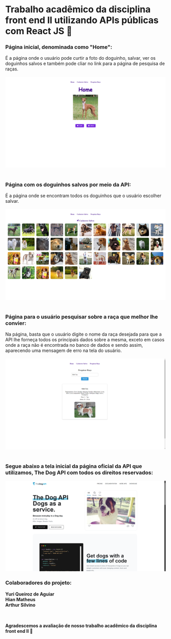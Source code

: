 # Trabalho acadêmico da disciplina front end II utilizando APIs públicas com React JS 🚀

### Página inicial, denominada como "Home":
É a página onde o usuário pode curtir a foto do doguinho, salvar, ver os doguinhos salvos e também pode cliar no link para a página de pesquisa de raças.<br><br>
<img src="https://github.com/Yuque7/Interface-APIs-Publicas/blob/main/dogs-api/assets/home-dog.png">
<br><br>

### Página com os doguinhos salvos por meio da API:
É a página onde se encontram todos os doguinhos que o usuário escolher salvar.<br><br>
<img src="https://github.com/Yuque7/Interface-APIs-Publicas/blob/main/dogs-api/assets/cachorros-salvos.png">
<br><br>

### Página para o usuário pesquisar sobre a raça que melhor lhe convier:
Na página, basta que o usuário digite o nome da raça desejada para que a API lhe forneça todos os principais dados sobre a mesma, exceto em casos onde a raça não é encontrada no banco de dados e sendo assim, aparecendo uma mensagem de erro na tela do usuário.<br><br>
<img src="https://github.com/Yuque7/Interface-APIs-Publicas/blob/main/dogs-api/assets/pesquisa.png">
<br><br>

### Segue abaixo a tela inicial da página oficial da API que utilizamos, The Dog API com todos os direitos reservados:<br>
<img src="https://github.com/Yuque7/Interface-APIs-Publicas/blob/main/dogs-api/assets/pagina-api.png">

### Colaboradores do projeto:
<strong>Yuri Queiroz de Aguiar<br>Hian Matheus<br>Arthur Silvino<br><br><br>

<p>Agradescemos a avaliação de nosso trabalho acadêmico da disciplina front end II 🚀</p>
